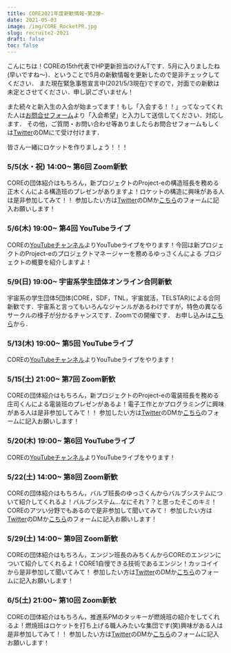 ```yaml
---
title: CORE2021年度新歓情報~第2弾~
date: 2021-05-03
image: /img/CORE_RocketPR.jpg
slug: recruite2-2021
draft: false
toc: false
---
```


こんにちは！COREの15th代表でHP更新担当のけんTです．5月に入りましたね(早いですね～)．ということで5月の新歓情報を更新したので是非チェックしてください．
また現在緊急事態宣言中(2021/5/3現在)ですので，対面での新歓は未定とさせてください．申し訳ございません！

また続々と新入生の入会が始まってます！もし「入会する！！」ってなってくれた人は[お問合せフォーム](https://core-rocket-official.netlify.app/contact/)より「入会希望」と入力して送信してください．対応します．
その他，ご質問・お問い合わせ等ありましたらお問合せフォームもしくは[Twitter](https://twitter.com/CORE_rocketPR)のDMにて受け付けます．

皆さん一緒にロケットを作りましょう！！！

### 5/5(水・祝) 14:00~ 第6回 Zoom新歓
COREの団体紹介はもちろん，新プロジェクトのProject-eの構造班長を務める正木くんによる構造班のプレゼンがありますよ！ロケットの構造に興味がある人は是非参加してみて！！
参加したい方は[Twitter](https://twitter.com/CORE_rocketPR)のDMか[こちら](https://forms.gle/yn7nXjXLAwNqDeGB6)のフォームに記入お願いします！

### 5/6(木) 19:00~ 第4回 YouTubeライブ
COREの[YouTubeチャンネル](https://www.youtube.com/channel/UCJkhHi2YnpNjz2jhEa4nUgQ)よりYouTubeライブをやります！今回は新プロジェクトのProject-eのプロジェクトマネージャーを務めるゆっさくんによる
プロジェクトの概要を紹介しますよ！

### 5/9(日) 19:00~ 宇宙系学生団体オンライン合同新歓
宇宙系の学生団体5団体(CORE，SDF，TNL，宇宙就活，TELSTAR)による合同新歓です．宇宙系と言ってもいろんなジャンルがあるわけですが，特色の異なるサークルの様子が分かるチャンスです．Zoomでの開催です．
お申し込みは[こちら](https://forms.gle/UhMruLTEvPRS5TDr7)から．

### 5/13(木) 19:00~ 第5回 YouTubeライブ
COREの[YouTubeチャンネル](https://www.youtube.com/channel/UCJkhHi2YnpNjz2jhEa4nUgQ)よりYouTubeライブをやります！

### 5/15(土) 21:00~ 第7回 Zoom新歓
COREの団体紹介はもちろん，新プロジェクトのProject-eの電装班長を務める庄司くんによる電装班のプレゼンがあるよ！電子工作とかプログラミングに興味がある人は是非参加してみて！！
参加したい方は[Twitter](https://twitter.com/CORE_rocketPR)のDMか[こちら](https://forms.gle/yn7nXjXLAwNqDeGB6)のフォームに記入お願いします！

### 5/20(木) 19:00~ 第6回 YouTubeライブ
COREの[YouTubeチャンネル](https://www.youtube.com/channel/UCJkhHi2YnpNjz2jhEa4nUgQ)よりYouTubeライブをやります！

### 5/22(土) 14:00~ 第8回 Zoom新歓
COREの団体紹介はもちろん，バルブ班長のゆっさくんからバルブシステムについて紹介してくれるよ！バルブシステム…なにそれ？？と思ったそこのキミ！COREのアツい分野でもあるので是非参加して聞いてみて！
参加したい方は[Twitter](https://twitter.com/CORE_rocketPR)のDMか[こちら](https://forms.gle/yn7nXjXLAwNqDeGB6)のフォームに記入お願いします！

### 5/29(土) 14:00~ 第9回 Zoom新歓
COREの団体紹介はもちろん，エンジン班長のみちくんからCOREのエンジンについて紹介してくれるよ！CORE1自慢できる技術であるエンジン！カッコイイから是非参加して聞いてみて！
参加したい方は[Twitter](https://twitter.com/CORE_rocketPR)のDMか[こちら](https://forms.gle/yn7nXjXLAwNqDeGB6)のフォームに記入お願いします！

### 6/5(土) 21:00~ 第10回 Zoom新歓
COREの団体紹介はもちろん，推進系PMのタッキーが燃焼班の紹介をしてくれるよ！燃焼班はロケットを打ち上げる職人みたいな集団です(笑)興味がある人は是非参加してみて！！
参加したい方は[Twitter](https://twitter.com/CORE_rocketPR)のDMか[こちら](https://forms.gle/yn7nXjXLAwNqDeGB6)のフォームに記入お願いします！

